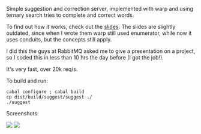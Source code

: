 Simple suggestion and correction server, implemented with warp and using
ternary search tries to complete and correct words.

To find out how it works, check out the 
[slides](https://raw.github.com/bitonic/suggest/master/slides.pdf). The slides
are slightly outdated, since when I wrote them warp still used enumerator, while
now it uses conduits, but the concepts still apply.

I did this the guys at RabbitMQ asked me to give a presentation on a project,
so I coded this in less than 10 hrs the day before (I got the job!).

It's very fast, over 20k req/s.

To build and run:

```
cabal configure ; cabal build
cp dist/build/suggest/suggest ./
./suggest
```

Screenshots:

<img src="https://raw.github.com/bitonic/suggest/master/screenshots/1.png" />
<img src="https://raw.github.com/bitonic/suggest/master/screenshots/2.png" />
